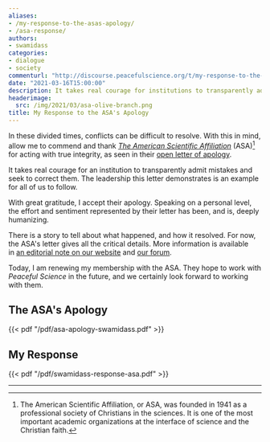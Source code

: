 ```yaml
---
aliases:
- /my-response-to-the-asas-apology/
- /asa-response/
authors:
- swamidass
categories:
- dialogue
- society
commenturl: "http://discourse.peacefulscience.org/t/my-response-to-the-asas-apology/13402"
date: "2021-03-16T15:00:00"
description: It takes real courage for institutions to transparently admit mistakes and to correct them. The ASA offers an olive branch. I accept.
headerimage:
  src: /img/2021/03/asa-olive-branch.png
title: My Response to the ASA's Apology
---
```


In these divided times, conflicts can be difficult to resolve. With this in mind, allow me to commend and thank *[The American Scientific Affiliation](https://network.asa3.org/)* (ASA)[^1] for acting with true integrity, as seen in their [open letter of apology](https://peacefulscience.org/wp-content/uploads/pdfs/asa-apology-swamidass.pdf).

It takes real courage for an institution to transparently admit mistakes and seek to correct them. The leadership this letter demonstrates is an example for all of us to follow.

With great gratitude, I accept their apology. Speaking on a personal level, the effort and sentiment represented by their letter has been, and is, deeply humanizing.  

There is a story to tell about what happened, and how it resolved. For now, the ASA's letter gives all the critical details. More information is available in [an editorial note on our website](http://peacefulscience.org/three-stories-on-adam/) and [our forum](https://discourse.peacefulscience.org/t/maybe-livestreaming-asa-workshop/849/9?u=swamidass). 

Today, I am renewing my membership with the ASA. They hope to work with *Peaceful Science* in the future, and we certainly look forward to working with them.

## The ASA's Apology

{{< pdf "/pdf/asa-apology-swamidass.pdf" >}}


## My Response

{{< pdf "/pdf/swamidass-response-asa.pdf" >}}

------------------------------------------------------------------------

[^1]: The American Scientific Affiliation, or ASA, was founded in 1941 as a professional society of Christians in the sciences. It is one of the most important academic organizations at the interface of science and the Christian faith.

